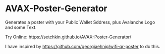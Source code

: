 # AVAX-Poster-Generator

Generates a poster with your Public Wallet Sddress, plus Avalanche Logo and some Text. 

Try Online: https://setchkin.github.io/AVAX-Poster-Generator/



I have inspired by https://github.com/georgjaehnig/wifi-qr-poster to do this.
